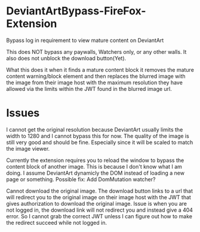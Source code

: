 # DeviantArtBypass-FireFox-Extension
Bypass log in requirement to view mature content on DeviantArt

This does NOT bypass any paywalls, Watchers only, or any other walls. It also does not unblock the download button(Yet).

What this does it when it finds a mature content block it removes the mature content warning/block element and then replaces the blurred image with the image from their image host with the maximum resolution they have allowed via the limits within the JWT found in the blurred image url.

# Issues
I cannot get the original resolution because DeviantArt usually limits the width to 1280 and I cannot bypass this for now. The quality of the image is still very good and should be fine. Especially since it will be scaled to match the image viewer.

Currently the extension requires you to reload the window to bypass the content block of another image. This is because I don't know what I am doing. I assume DeviantArt dynamicly the DOM instead of loading a new page or something. 
Possible fix: Add DomMutation watcher?

Cannot download the original image. The download button links to a url that will redirect you to the original image on their image host with the JWT that gives authorization to download the original image. Issue is when you are not logged in, the download link will not redirect you and instead give a 404 error. So I cannot grab the correct JWT unless I can figure out how to make the redirect succeed while not logged in.
